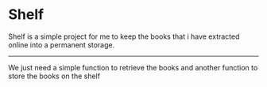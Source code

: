 # Shelf

Shelf is a simple project for me to keep the books that i have extracted
online into a permanent storage.

---
We just need a simple function to retrieve the books and 
another function to store the books on the shelf

